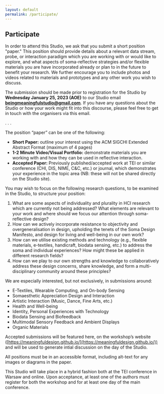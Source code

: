 ```yaml
---
layout: default
permalink: /participate/
---
```


## Participate

In order to attend this Studio, we ask that you submit a short position "paper." This position should provide details about a relevant data stream, probe, or interaction paradigm which you are working with or would like to explore, and what aspects of soma-reflective strategies and/or flexible materials you are have incorporated already or plan to in the future to benefit your research. We further encourage you to include photos and videos related to materials and prototypes and any other work you wish to discuss.

The submission should be made prior to registration for the Studio by **Wednesday January 25, 2023 (AOE)** to our Studio email [**beingmeaningfulstudio@gmail.com**](mailto:beingmeaningfulstudio@gmail.com). If you have any questions about the Studio or how your work might fit into this discourse, please feel free to get in touch with the organisers via this email.

. . .

The position “paper” can be one of the following:

*   **Short Paper:** outline your interest using the ACM SIGCHI Extended Abstract Format (maximum of 4 pages)
*   **1-2 Minute Video/Visual Portfolio:** demonstrate materials you are working with and how they can be used in reflective interaction.
*   **Accepted Paper:** Previously published/accepted work at TEI or similar conference (CHI, DIS, NIME, C&C, etc.) or journal, which demonstrates your experience in the topic area (NB: these will not be shared directly on the Studio site).

You may wish to focus on the following research questions, to be examined in the Studio, to structure your position:

1.  What are some aspects of individuality and plurality in HCI research which are currently not being addressed? What elements are relevant to your work and where should we focus our attention through soma-reflective design?
2.  How can we actively incorporate resistance to objectivity and overgeneralisation in design, upholding the tenets of the Soma Design Manifesto, and design for living and well-being in our own work?
3.  How can we utilise existing methods and technology (e.g., flexible materials, e-textiles, handicraft, biodata sensing, etc.) to address the soma and individual experiences? How might these be applied in different research fields?
4.  How can we play to our own strengths and knowledge to collaboratively address these design concerns, share knowledge, and form a multi-disciplinary community around these principles?

We are especially interested, but not exclusively, in submissions around:

*   E-Textiles, Wearable Computing, and On-body Sensing
*   Somaesthetic Appreciation Design and Interaction
*   Artistic Interaction (Music, Dance, Fine Arts, etc.)
*   Health and Well-being
*   Identity, Personal Experiences with Technology
*   Biodata Sensing and Biofeedback
*   Multimodal Sensory Feedback and Ambient Displays
*   Organic Materials

Accepted submissions will be featured here, on the workshop’s website ([https://meaningfuldesign.github.io/](https://meaningfuldesign.github.io/)) and will be used to generate intial discussion on the day of the Studio.

All positions must be in an accessible format, including alt-text for any images or diagrams in the paper.

This Studio will take place in a hybrid fashion both at the TEI conference in Warsaw and online. Upon acceptance, at least one of the authors must register for both the workshop and for at least one day of the main conference.
